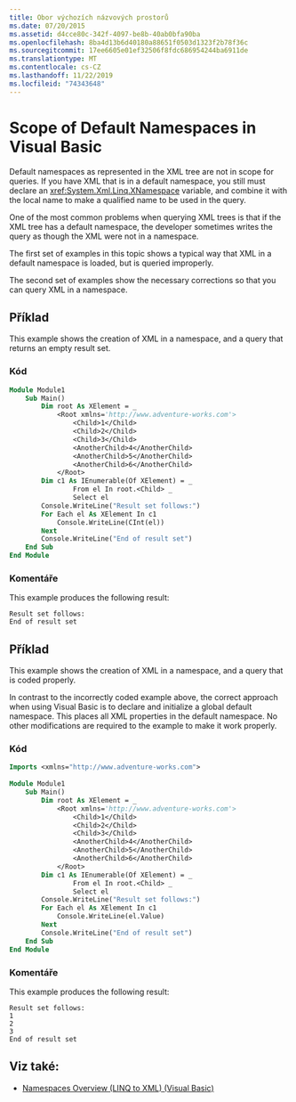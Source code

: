 ```yaml
---
title: Obor výchozích názvových prostorů
ms.date: 07/20/2015
ms.assetid: d4cce80c-342f-4097-be8b-40ab0bfa90ba
ms.openlocfilehash: 8ba4d13b6d40180a88651f0503d1323f2b78f36c
ms.sourcegitcommit: 17ee6605e01ef32506f8fdc686954244ba6911de
ms.translationtype: MT
ms.contentlocale: cs-CZ
ms.lasthandoff: 11/22/2019
ms.locfileid: "74343648"
---
```

# <a name="scope-of-default-namespaces-in-visual-basic"></a>Scope of Default Namespaces in Visual Basic
Default namespaces as represented in the XML tree are not in scope for queries. If you have XML that is in a default namespace, you still must declare an <xref:System.Xml.Linq.XNamespace> variable, and combine it with the local name to make a qualified name to be used in the query.  
  
 One of the most common problems when querying XML trees is that if the XML tree has a default namespace, the developer sometimes writes the query as though the XML were not in a namespace.  
  
 The first set of examples in this topic shows a typical way that XML in a default namespace is loaded, but is queried improperly.  
  
 The second set of examples show the necessary corrections so that you can query XML in a namespace.  
  
## <a name="example"></a>Příklad  
 This example shows the creation of XML in a namespace, and a query that returns an empty result set.  
  
### <a name="code"></a>Kód  
  
```vb  
Module Module1  
    Sub Main()  
        Dim root As XElement = _  
            <Root xmlns='http://www.adventure-works.com'>  
                <Child>1</Child>  
                <Child>2</Child>  
                <Child>3</Child>  
                <AnotherChild>4</AnotherChild>  
                <AnotherChild>5</AnotherChild>  
                <AnotherChild>6</AnotherChild>  
            </Root>  
        Dim c1 As IEnumerable(Of XElement) = _  
                From el In root.<Child> _  
                Select el  
        Console.WriteLine("Result set follows:")  
        For Each el As XElement In c1  
            Console.WriteLine(CInt(el))  
        Next  
        Console.WriteLine("End of result set")  
    End Sub  
End Module  
```  
  
### <a name="comments"></a>Komentáře  
 This example produces the following result:  
  
```console  
Result set follows:  
End of result set  
```  
  
## <a name="example"></a>Příklad  
 This example shows the creation of XML in a namespace, and a query that is coded properly.  
  
 In contrast to the incorrectly coded example above, the correct approach when using Visual Basic is to declare and initialize a global default namespace. This places all XML properties in the default namespace. No other modifications are required to the example to make it work properly.  
  
### <a name="code"></a>Kód  
  
```vb  
Imports <xmlns="http://www.adventure-works.com">  
  
Module Module1  
    Sub Main()  
        Dim root As XElement = _  
            <Root xmlns='http://www.adventure-works.com'>  
                <Child>1</Child>  
                <Child>2</Child>  
                <Child>3</Child>  
                <AnotherChild>4</AnotherChild>  
                <AnotherChild>5</AnotherChild>  
                <AnotherChild>6</AnotherChild>  
            </Root>  
        Dim c1 As IEnumerable(Of XElement) = _  
                From el In root.<Child> _  
                Select el  
        Console.WriteLine("Result set follows:")  
        For Each el As XElement In c1  
            Console.WriteLine(el.Value)  
        Next  
        Console.WriteLine("End of result set")  
    End Sub  
End Module  
```  
  
### <a name="comments"></a>Komentáře  
 This example produces the following result:  
  
```console  
Result set follows:  
1  
2  
3  
End of result set  
```  
  
## <a name="see-also"></a>Viz také:

- [Namespaces Overview (LINQ to XML) (Visual Basic)](namespaces-overview-linq-to-xml.md)
